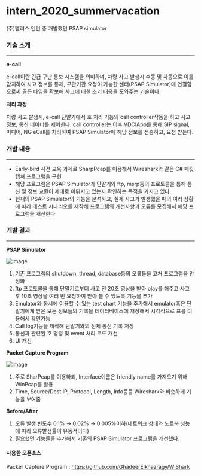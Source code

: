 # intern_2020_summervacation

(주)텔러스 인턴 중 개발했던 PSAP simulator

### 기술 소개
-----

**e-call**

e-call이란 긴급 구난 통보 시스템을 의미하며, 차량 사고 발생시 수동 및 자동으로 이를 감지하여 사고 정보를 통제, 구관기관 요청이 가능한 센터(PSAP Simulator)에 연결함으로써 골든 타임을 확보해 사고에 대한 초기 대응을 도와주는 기술이다.

**처리 과정**

차량 사고 발생시, e-call 단말기에서 호 처리 기능의 call controller작동을 하고 사고 정보, 통신 데이터를 제어한다. call controller는 이후 VDCIApp를 통해 SIP signal, 미디어, NG eCall를 처리하여 PSAP Simulator에 해당 정보를 전송하고, 요청 받는다. 

### 개발 내용
-----

* Early-bird 사전 교육 과제로 SharpPcap를 이용해서 Wireshark와 같은 C# 패킷 캡쳐 프로그램을 구현
* 해당 프로그램은 PSAP Simulator가 단말기와 ftp, msrp등의 프로토콜을 통해 통신 및 정보 교환이 제대로 이뤄지고 있는지 확인하는 목적을 가지고 있다.
* 현재의 PSAP Simulator의 기능을 분석하고, 실제 사고가 발생했을 때의 여러 상황에 따라 테스트 시나리오를 제작해 프로그램의 개선사항과 오류를 모집해서 해당 프로그램을 개선한다

### 개발 결과
-----

**PSAP Simulator**

![image](https://user-images.githubusercontent.com/52434154/112965195-ff9aa400-9183-11eb-8c33-2722430d8f4b.png)

1. 기존 프로그램의 shutdown, thread, database등의 오류들을 고쳐 프로그램을 안정화
2. ftp 프로토콜을 통해 단말기로부터 사고 전 20초 영상을 받아 play를 해주고 사고 후 10초 영상을 여러 번 요청하여 받아 볼 수 있도록 기능을 추가
3. Emulator와 동시에 이용할 수 있는 test chart 기능을 추가해서 emulator혹은 단말기에게 받은 모든 정보들의 기록을 데이터베이스에 저장해서 시각적으로 표를 이용해서 확인가능
4. Call log기능을 제작해 단말기와의 전체 통신 기록 저장
5. 통신과 관련된 호 명령 및 event 처리 코드 개선
6. UI 개선

**Packet Capture Program**

![image](https://user-images.githubusercontent.com/52434154/112965493-45f00300-9184-11eb-842d-9f3bc6d50a50.png)

1. 주로 SharPcap를 이용하되, Interface이름은 friendly name를 가져오기 위해 WinPcap를 활용
2. Time, Source/Dest IP, Protocol, Length, Info등등 Wireshark와 비슷하게 기능을 보여줌

**Before/After**

1. 오류 발생 빈도수 0.1% → 0.02% → 0.005%이하(네트워크 상태와 노트북 성능에 따라 오류발생률이 유동적이다)
2. 필요했던 기능들을 추가해서 기존의 PSAP Simulator 프로그램을 개선했다.


#### 사용한 오픈소스

Packer Capture Program : 
https://github.com/GhadeerElkhazragy/WiShark



